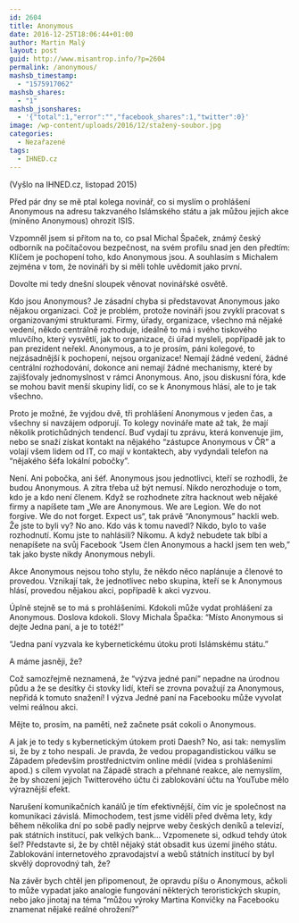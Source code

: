 ```yaml
---
id: 2604
title: Anonymous
date: 2016-12-25T18:06:44+01:00
author: Martin Malý
layout: post
guid: http://www.misantrop.info/?p=2604
permalink: /anonymous/
mashsb_timestamp:
  - "1575917062"
mashsb_shares:
  - "1"
mashsb_jsonshares:
  - '{"total":1,"error":"","facebook_shares":1,"twitter":0}'
image: /wp-content/uploads/2016/12/stažený-soubor.jpg
categories:
  - Nezařazené
tags:
  - IHNED.cz
---
```

(Vyšlo na IHNED.cz, listopad 2015)

<span style="font-weight: 400;">Před pár dny se mě ptal kolega novinář, co si myslím o prohlášení Anonymous na adresu takzvaného Islámského státu a jak můžou jejich akce (míněno Anonymous) ohrozit ISIS.</span>

<span style="font-weight: 400;">Vzpomněl jsem si přitom na to, co psal Michal Špaček, známý český odborník na počítačovou bezpečnost, na svém profilu snad jen den předtím: Klíčem je pochopení toho, kdo Anonymous jsou. A souhlasím s Michalem zejména v tom, že novináři by si měli tohle uvědomit jako první.</span>

<span style="font-weight: 400;">Dovolte mi tedy dnešní sloupek věnovat novinářské osvětě.</span>

<span style="font-weight: 400;">Kdo jsou Anonymous? Je zásadní chyba si představovat Anonymous jako nějakou organizaci. Což je problém, protože novináři jsou zvyklí pracovat s organizovanými strukturami. Firmy, úřady, organizace, všechno má nějaké vedení, někdo centrálně rozhoduje, ideálně to má i svého tiskového mluvčího, který vysvětlí, jak to organizace, či úřad mysleli, popřípadě jak to pan prezident neřekl. Anonymous, a to je prosím, páni kolegové, to nejzásadnější k pochopení, nejsou organizace! Nemají žádné vedení, žádné centrální rozhodování, dokonce ani nemají žádné mechanismy, které by zajišťovaly jednomyslnost v rámci Anonymous. Ano, jsou diskusní fóra, kde se mohou bavit menší skupiny lidí, co se k Anonymous hlásí, ale to je tak všechno.</span>

<span style="font-weight: 400;">Proto je možné, že vyjdou dvě, tři prohlášení Anonymous v jeden čas, a všechny si navzájem odporují. To kolegy novináře mate až tak, že mají několik protichůdných tendencí. Buď vydají tu zprávu, která konvenuje jim, nebo se snaží získat kontakt na nějakého “zástupce Anonymous v ČR” a volají všem lidem od IT, co mají v kontaktech, aby vydyndali telefon na “nějakého šéfa lokální pobočky”.</span>

<span style="font-weight: 400;">Není. Ani pobočka, ani šéf. Anonymous jsou jednotlivci, kteří se rozhodli, že budou Anonymous. A zítra třeba už být nemusí. Nikdo nerozhoduje o tom, kdo je a kdo není členem. Když se rozhodnete zítra hacknout web nějaké firmy a napíšete tam &#8222;We are Anonymous. We are Legion. We do not forgive. We do not forget. Expect us&#8220;, tak právě “Anonymous” hackli web. Že jste to byli vy? No ano. Kdo vás k tomu navedl? Nikdo, bylo to vaše rozhodnutí. Komu jste to nahlásili? Nikomu. A když nebudete tak blbí a nenapíšete na svůj Facebook “Jsem člen Anonymous a hackl jsem ten web,” tak jako byste nikdy Anonymous nebyli. </span>

<span style="font-weight: 400;">Akce Anonymous nejsou toho stylu, že někdo něco naplánuje a členové to provedou. Vznikají tak, že jednotlivec nebo skupina, kteří se k Anonymous hlásí, provedou nějakou akci, popřípadě k akci vyzvou.</span>

<span style="font-weight: 400;">Úplně stejně se to má s prohlášeními. Kdokoli může vydat prohlášení za Anonymous. Doslova kdokoli. Slovy Michala Špačka: “Místo Anonymous si dejte Jedna paní, a je to totéž!”</span>

<span style="font-weight: 400;">“Jedna paní vyzvala ke kybernetickému útoku proti Islámskému státu.”</span>

<span style="font-weight: 400;">A máme jasněji, že?</span>

<span style="font-weight: 400;">Což samozřejmě neznamená, že “výzva jedné paní” nepadne na úrodnou půdu a že se desítky či stovky lidí, kteří se zrovna považují za Anonymous, nepřidá k tomuto snažení! I výzva Jedné paní na Facebooku může vyvolat velmi reálnou akci.</span>

<span style="font-weight: 400;">Mějte to, prosím, na paměti, než začnete psát cokoli o Anonymous.</span>

<span style="font-weight: 400;">A jak je to tedy s kybernetickým útokem proti Daesh? No, asi tak: nemyslím si, že by z toho nespali. Je pravda, že vedou propagandistickou válku se Západem především prostřednictvím online médií (videa s prohlášeními apod.) s cílem vyvolat na Západě strach a přehnané reakce, ale nemyslím, že by shození jejich Twitterového účtu či zablokování účtu na YouTube mělo výraznější efekt. </span>

<span style="font-weight: 400;">Narušení komunikačních kanálů je tím efektivnější, čím víc je společnost na komunikaci závislá. Mimochodem, test jsme viděli před dvěma lety, kdy během několika dní po sobě padly nejprve weby českých deníků a televizí, pak státních institucí, pak velkých bank… Vzpomenete si, odkud tehdy útok šel? Představte si, že by chtěl nějaký stát obsadit kus území jiného státu. Zablokování internetového zpravodajství a webů státních institucí by byl skvělý doprovodný tah, že?</span>

<span style="font-weight: 400;">Na závěr bych chtěl jen připomenout, že opravdu píšu o Anonymous, ačkoli to může vypadat jako analogie fungování některých teroristických skupin, nebo jako jinotaj na téma “můžou výroky Martina Konvičky na Facebooku znamenat nějaké reálné ohrožení?”</span>